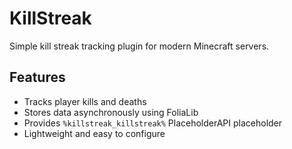 # KillStreak

Simple kill streak tracking plugin for modern Minecraft servers.

## Features
- Tracks player kills and deaths
- Stores data asynchronously using FoliaLib
- Provides `%killstreak_killstreak%` PlaceholderAPI placeholder
- Lightweight and easy to configure
